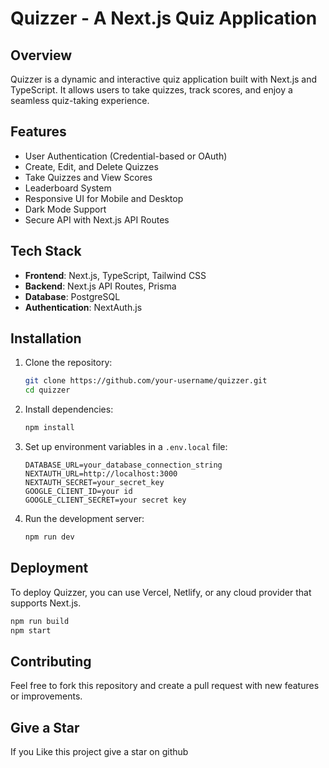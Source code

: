 # Quizzer - A Next.js Quiz Application

## Overview

Quizzer is a dynamic and interactive quiz application built with Next.js and TypeScript. It allows users to take quizzes, track scores, and enjoy a seamless quiz-taking experience.

## Features

- User Authentication (Credential-based or OAuth)
- Create, Edit, and Delete Quizzes
- Take Quizzes and View Scores
- Leaderboard System
- Responsive UI for Mobile and Desktop
- Dark Mode Support
- Secure API with Next.js API Routes

## Tech Stack

- **Frontend**: Next.js, TypeScript, Tailwind CSS
- **Backend**: Next.js API Routes, Prisma
- **Database**: PostgreSQL
- **Authentication**: NextAuth.js
<!-- - **State Management**: Zustand / Redux (if needed) -->

## Installation

1. Clone the repository:
   ```bash
   git clone https://github.com/your-username/quizzer.git
   cd quizzer
   ```
2. Install dependencies:
   ```bash
   npm install
   ```
3. Set up environment variables in a `.env.local` file:
   ```plaintext
   DATABASE_URL=your_database_connection_string
   NEXTAUTH_URL=http://localhost:3000
   NEXTAUTH_SECRET=your_secret_key
   GOOGLE_CLIENT_ID=your id
   GOOGLE_CLIENT_SECRET=your secret key
   ```
4. Run the development server:
   ```bash
   npm run dev
   ```

## Deployment

To deploy Quizzer, you can use Vercel, Netlify, or any cloud provider that supports Next.js.

```bash
npm run build
npm start
```

## Contributing

Feel free to fork this repository and create a pull request with new features or improvements.

## Give a Star

If you Like this project give a star on github
